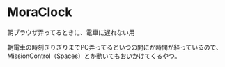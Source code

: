 MoraClock
=========

朝ブラウザ弄ってるときに、電車に遅れない用


朝電車の時刻ぎりぎりまでPC弄ってるといつの間にか時間が経っているので、MissionControl（Spaces）とか動いてもおいかけてくるやつ。


